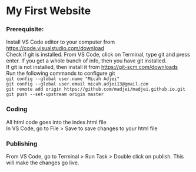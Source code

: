 # My First Website

### Prerequisite: 
Install VS Code editor to your computer from  https://code.visualstudio.com/download <br/>
Check if git is installed. From VS Code, click on Terminal, type git and press enter. If you get a whole bunch of info, then you have git installed. <br/>
If git is not installed, then install it from https://git-scm.com/downloads <br/>
Run the following commands to configure git <br/>
`git config --global user.name "Micah Adjei"` <br/>
`git config --global user.email micah.adjei13@gmail.com` <br/>
`git remote add origin https://github.com/madjei/madjei.github.io.git` <br/>
`git push --set-upstream origin master` <br/>

### Coding
All html code goes into the index.html file <br/>
In VS Code, go to File > Save to save changes to your html file <br/>

### Publishing
From VS Code, go to Terminal > Run Task > Double click on publish. This will make the changes go live. <br/>
